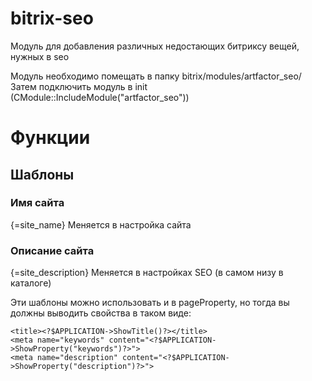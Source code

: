 # bitrix-seo
Модуль для добавления различных недостающих битриксу вещей, нужных в seo

Модуль необходимо помещать в папку bitrix/modules/artfactor_seo/
Затем подключить модуль в init (CModule::IncludeModule("artfactor_seo"))

# Функции

## Шаблоны

### Имя сайта
{=site_name}
Меняется в настройка сайта

### Описание сайта
{=site_description} 
Меняется в настройках SEO (в самом низу в каталоге)

Эти шаблоны можно использовать и в pageProperty, но тогда вы должны выводить свойства в таком виде: 
```
<title><?$APPLICATION->ShowTitle()?></title>
<meta name="keywords" content="<?$APPLICATION->ShowProperty("keywords")?>">
<meta name="description" content="<?$APPLICATION->ShowProperty("description")?>">
```
